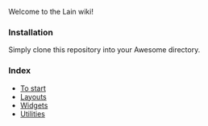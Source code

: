 Welcome to the Lain wiki!

### Installation

Simply clone this repository into your Awesome directory.

### Index

- [To start](https://github.com/copycat-killer/lain/wiki/To-start)
- [Layouts](https://github.com/copycat-killer/lain/wiki/Layouts)
- [Widgets](https://github.com/copycat-killer/lain/wiki/Widgets)
- [Utilities](https://github.com/copycat-killer/lain/wiki/Utilities)